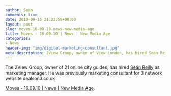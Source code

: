 ```yaml
---
author: Sean
comments: true
date: 2010-09-16 21:23:59+00:00
layout: post
slug: moves-16-09-10-news-new-media-age
title: Moves - 16.09.10 | News | New Media Age
categories:
- News
header-img: "img/digital-marketing-consultant.jpg"
meta-description: 2View Group, owner of View London, has hired Sean Reilly as marketing manager. He was previously marketing consultant for 3 network website dealson3.co.uk
---
```


The 2View Group, owner of 21 online city guides, has hired [Sean Reilly](http://www.sreilly.net) as marketing manager. He was previously marketing consultant for 3 network website dealson3.co.uk

[Moves - 16.09.10 | News | New Media Age](http://www.nma.co.uk/news/people-moves/moves-160910/3018195.article).
